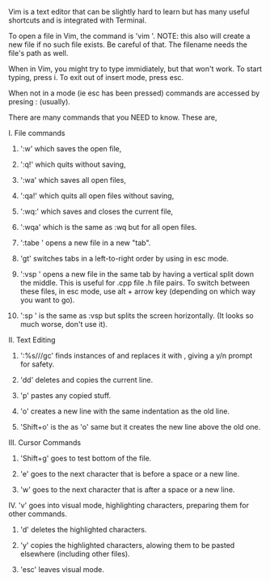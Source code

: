Vim is a text editor that can be slightly hard to learn but has many useful shortcuts and is integrated with Terminal.

To open a file in Vim, the command is 'vim <filename>'. NOTE: this also will create a new file if no such file exists. Be careful of that. The filename needs the file's path as well.

When in Vim, you might try to type immidiately, but that won't work. To start typing, press i. To exit out of insert mode, press esc.

When not in a mode (ie esc has been pressed) commands are accessed by presing : (usually).

There are many commands that you NEED to know. These are,

I. File commands

  1. ':w' which saves the open file,

  2. ':q!' which quits without saving,

  3. ':wa' which saves all open files,

  4. ':qa!' which quits all open files without saving,

  5. ':wq:' which saves and closes the current file,

  6. ':wqa' which is the same as :wq but for all open files.

  7. ':tabe <filename>' opens a new file in a new "tab".

  8. 'gt' switches tabs in a left-to-right order by using in esc mode.

  9. ':vsp <filename>' opens a new file in the same tab by having a vertical split down the middle. This is useful for .cpp file .h file pairs. To switch between these files, in esc mode, use alt + arrow key (depending on which way you want to go).

  10. ':sp <filename>' is the same as :vsp but splits the screen horizontally. (It looks so much worse, don't use it).


II. Text Editing
  1. ':%s/<old-text>/<new-text>/gc' finds instances of <old-text> and replaces it with <new-text>, giving a y/n prompt for safety.

  2. 'dd' deletes and copies the current line.

  3. 'p' pastes any copied stuff.

  4. 'o' creates a new line with the same indentation as the old line.

  5. 'Shift+o' is the as 'o' same but it creates the new line above the old one.

III. Cursor Commands

  1. 'Shift+g' goes to test bottom of the file.

  2. 'e' goes to the next character that is before a space or a new line.

  3. 'w' goes to the next character that is after a space or a new line.

IV. 'v' goes into visual mode, highlighting characters, preparing them for other commands.

  1. 'd' deletes the highlighted characters.

  2. 'y' copies the highlighted characters, alowing them to be pasted elsewhere (including other files).

  3. 'esc' leaves visual mode.
